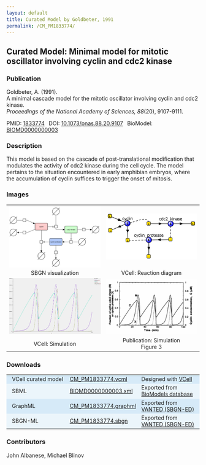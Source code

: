 ```yaml
---
layout: default
title: Curated Model by Goldbeter, 1991
permalink: /CM_PM1833774/
---
```

## Curated Model: Minimal model for mitotic oscillator involving cyclin and cdc2 kinase

### Publication 

Goldbeter, A. (1991). <br />
A minimal cascade model for the mitotic oscillator involving cyclin and cdc2 kinase. <br />
<i> Proceedings of the National Academy of Sciences, 88</i>(20), 9107-9111.

 PMID: <a href="https://www.ncbi.nlm.nih.gov/pubmed/?term=1833774">1833774</a>&ensp; 
 DOI: <a href="https://doi.org/10.1073/pnas.88.20.9107">10.1073/pnas.88.20.9107</a>&ensp;
 BioModel: <a href="https://www.ebi.ac.uk/biomodels/BIOMD0000000003">BIOMD0000000003</a><br />

### Description
This model is based on the cascade of post-translational modification that modulates the activity of cdc2 kinase during the cell cycle. The model pertains to the situation encountered in early amphibian embryos, where the accumulation of cyclin suffices to trigger the onset of mitosis. 

### Images

 <table> 
 <td align="center" width="300"><a href="https://modelbricks.github.io/images/SBGNfiles/CM_MinMitOscil_SBGN.PNG"><img width="250" align="center" src="/images/SBGNfiles/CM_MinMitOscil_SBGN.PNG"/></a></td>
  <td align="center" width="300"><a href="https://modelbricks.github.io/images/Vcellimages/CM_MinMitOscil_VCellReactionDiagram.PNG"><img width="250" align="center" src="/images/Vcellimages/CM_MinMitOscil_VCellReactionDiagram.PNG"/></a></td>
 <tr>
   <td align="center"> SBGN visualization</td>
   <td align="center"> VCell: Reaction diagram</td>
 </tr>
 <tr>
   <td align="center" width="300"><a href="https://modelbricks.github.io/images/Vcellimages/CM_MinMitOscil_VCellSimulation.PNG"><img width="250" src="/images/Vcellimages/CM_MinMitOscil_VCellSimulation.PNG"/></a></td>
   <td align="center" width="300"><a href="https://modelbricks.github.io/images/publications/CM_PM1833774_Sim.PNG"><img width="250" src="/images/publications/CM_PM1833774_Sim.PNG"/></a></td>
 </tr>
 <tr>
   <td align="center"> VCell: Simulation</td>
  <td align="center"> Publication: Simulation <br /> Figure 3</td>
 </tr>
 </table>
 
### Downloads
<center>
 <table>
  <td width="33%" bgcolor="#D6EAF8">&nbsp; VCell curated model </td>
  <td width="33%" bgcolor="#D6EAF8"><a href="/modelbricks/VCML_SBMLfiles/CM_PM1833774.vcml">CM_PM1833774.vcml</a></td>
  <td width="33%" bgcolor="#D6EAF8"> Designed with <a href="http://vcell.org"> VCell</a></td>
  <tr>
   <td bgcolor="#EBF5FB">&nbsp; SBML </td>
   <td bgcolor="#EBF5FB"><a href="/modelbricks/VCML_SBMLfiles/BIOMD0000000003.xml">BIOMD0000000003.xml</a></td>
   <td bgcolor="#EBF5FB"> Exported from <a href="https://www.ebi.ac.uk/biomodels/BIOMD0000000003">BioModels database</a></td>
  </tr>
  <tr>
   <td bgcolor="#D6EAF8">&nbsp; GraphML </td>
   <td bgcolor="#D6EAF8"><a href="/modelbricks/SBGNexecutablefiles/CM_PM1833774.graphml">CM_PM1833774.graphml</a></td>
   <td bgcolor="#D6EAF8"> Exported from <a href="https://immersive-analytics.infotech.monash.edu/vanted/addons/sbgn-ed/">VANTED (SBGN-ED)</a></td>
  </tr>
  <tr>
   <td bgcolor="#EBF5FB">&nbsp; SBGN-ML </td>
   <td bgcolor="#EBF5FB"><a href="/modelbricks/SBGNexecutablefiles/CM_PM1833774.sbgn">CM_PM1833774.sbgn</a></td>
   <td bgcolor="#EBF5FB"> Exported from <a href="https://immersive-analytics.infotech.monash.edu/vanted/addons/sbgn-ed/">VANTED (SBGN-ED)</a></td>
  </tr>
 </table>
</center>
 
### Contributors
John Albanese, Michael Blinov
